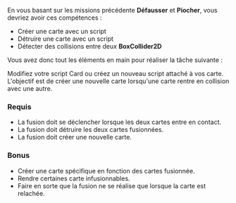 En vous basant sur les missions précédente **Défausser** et **Piocher**, vous devriez avoir ces compétences :
- Créer une carte avec un script
- Détruire une carte avec un script
- Détecter des collisions entre deux **BoxCollider2D**

Vous avez donc tout les éléments en main pour réaliser la tâche suivante :

Modifiez votre script Card ou créez un nouveau script attaché à vos carte. L'objectif est de créer une nouvelle carte lorsqu'une carte rentre en collision avec une autre.

### Requis
- La fusion doit se déclencher lorsque les deux cartes entre en contact.
- La fusion doit détruire les deux cartes fusionnées.
- La fusion doit créer une nouvelle carte.
### Bonus
- Créer une carte spécifique en fonction des cartes fusionnée.
- Rendre certaines carte infusionnables.
- Faire en sorte que la fusion ne se réalise que lorsque la carte est relachée.